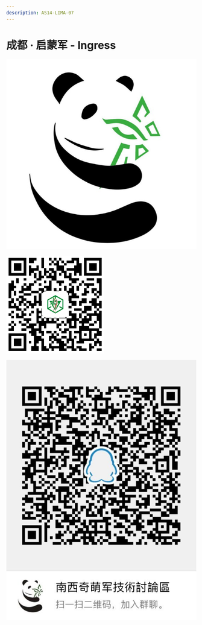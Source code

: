 ```yaml
---
description: AS14-LIMA-07
---
```


# 成都 · 启蒙军 - Ingress

![Chengdu Enlightened LOGO](.gitbook/assets/img_0353.JPG)

![&#x516C;&#x4F17;&#x53F7;&#xFF1A;&#x72C2;&#x91CE;&#x897F;&#x90E8;&#x7EFF;&#x519B;](.gitbook/assets/1561565625.png)

![](.gitbook/assets/qq-tu-pian-20190626105000.jpg)

